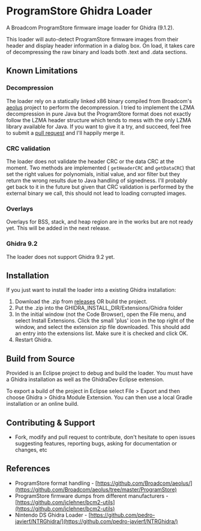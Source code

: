 # ProgramStore Ghidra Loader

 A Broadcom ProgramStore firmware image loader for Ghidra (9.1.2).
 
 This loader will auto-detect ProgramStore firmware images from their header and display header information in a dialog box. On load, it takes care of decompressing the raw binary and loads both .text and .data sections.
 
## Known Limitations
 
### Decompression
 
The loader rely on a statically linked x86 binary compiled from Broadcom's [aeolus](https://github.com/Broadcom/aeolus/tree/master/ProgramStore) project to perform the decompression. I tried to implement the LZMA decompression in pure Java but the ProgramStore format does not exactly follow the LZMA header structure which tends to mess with the only LZMA library available for Java. If you want to give it a try, and succeed, feel free to submit a [pull request](https://github.com/ecos-wtf/programstore-loader) and I'll happily merge it.

### CRC validation
 
The loader does not validate the header CRC or the data CRC at the moment. Two methods are implemented ( `getHeaderCRC` and `getDataCRC`) that set the right values for polynomials, initial value, and xor filter but they return the wrong results due to Java handling of signedness. I'll probably get back to it in the future but given that CRC validation is performed by the external binary we call, this should not lead to loading corrupted images.
 
### Overlays
 
Overlays for BSS, stack, and heap region are in the works but are not ready yet. This will be added in the next release.

### Ghidra 9.2

The loader does not support Ghidra 9.2 yet.
 
## Installation
 
If you just want to install the loader into a existing Ghidra installation:

1. Download the .zip from [releases](https://github.com/ecos-wtf/programstore-loader/releases) OR build the project.
2. Put the .zip into the GHIDRA_INSTALL_DIR/Extensions/Ghidra folder
3. In the initial window (not the Code Browser), open the File menu, and select Install Extensions. Click the small 'plus' icon in the top right of the window, and select the extension zip file downloaded. This should add an entry into the extensions list. Make sure it is checked and click OK.
4. Restart Ghidra.

## Build from Source

Provided is an Eclipse project to debug and build the loader. You must have a Ghidra installation as well as the GhidraDev Eclipse extension.

To export a build of the project in Eclipse select File > Export and then choose Ghidra > Ghidra Module Extension. You can then use a local Gradle installation or an online build.

## Contributing & Support

- Fork, modify and pull request to contribute, don't hesitate to open issues suggesting features, reporting bugs, asking for documentation or changes, etc

## References

- ProgramStore format handling - [https://github.com/Broadcom/aeolus/](https://github.com/Broadcom/aeolus/tree/master/ProgramStore)
- ProgramStore firmware dumps from different manufacturers - [https://github.com/jclehner/bcm2-utils](https://github.com/jclehner/bcm2-utils)
- Nintendo DS Ghidra Loader - [https://github.com/pedro-javierf/NTRGhidra/](https://github.com/pedro-javierf/NTRGhidra/)
